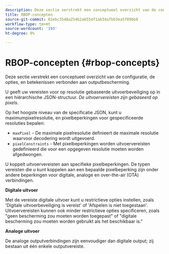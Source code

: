 ```yaml
---
description: Deze sectie verstrekt een conceptueel overzicht van de configuratie, de opties, en betekenissen verbonden aan outputbescherming.
title: RBOP-concepten
source-git-commit: 02ebc3548a254b2a6554f1ab34afbb3ea5f09bb8
workflow-type: tm+mt
source-wordcount: '193'
ht-degree: 0%

---
```


# RBOP-concepten {#rbop-concepts}

Deze sectie verstrekt een conceptueel overzicht van de configuratie, de opties, en betekenissen verbonden aan outputbescherming.

U geeft uw vereisten voor op resolutie gebaseerde uitvoerbeveiliging op in een hiërarchische JSON-structuur. *De uitvoervereisten zijn gebaseerd op pixels.*

Op het hoogste niveau van de specificatie JSON, kunt u maximumpixelresolutie, en pixelbeperkingen voor gespecificeerde resoluties bepalen:

* `maxPixel` - De maximale pixelresolutie definieert de maximale resolutie waarvoor decodering wordt uitgevoerd.
* `pixelConstraints` - Met pixelbeperkingen worden uitvoervereisten gedefinieerd die voor een opgegeven resolutie moeten worden afgedwongen.

U koppelt uitvoervereisten aan specifieke pixelbeperkingen. De typen vereisten die u kunt koppelen aan een bepaalde pixelbeperking zijn onder andere beperkingen voor digitale, analoge en over-the-air (OTA) verbindingen.

**Digitale uitvoer**

Met de vereiste digitale uitvoer kunt u restrictieve opties instellen, zoals &#39;Digitale uitvoerbeveiliging is vereist&#39; of &#39;Afspelen is niet toegestaan&#39;. Uitvoervereisten kunnen ook minder restrictieve opties specificeren, zoals &quot;geen bescherming zou moeten worden toegepast&quot; of &quot;digitale bescherming zou moeten worden gebruikt als het beschikbaar is.&quot;

**Analoge uitvoer**

De analoge outputverbindingen zijn eenvoudiger dan digitale output; zij bestaan uit één enkele outputvereiste.
